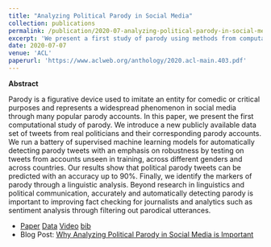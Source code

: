 ```yaml
---
title: "Analyzing Political Parody in Social Media"
collection: publications
permalink: /publication/2020-07-analyzing-political-parody-in-social-media
excerpt: 'We present a first study of parody using methods from computational linguistics and machine learning. We introduce a freely available large-scale data set containing a total of 131,666 English tweets from 184 real and corresponding parody accounts, and evaluate a range of neural models achieving high predictive accuracy.'
date: 2020-07-07
venue: 'ACL'
paperurl: 'https://www.aclweb.org/anthology/2020.acl-main.403.pdf'
---
```


**Abstract**

Parody is a figurative device used to imitate an entity for comedic or critical purposes and represents a widespread phenomenon in social media through many popular parody accounts. In this paper, we present the first computational study of parody. We introduce a new publicly available data set of tweets from real politicians and their corresponding parody accounts. We run a battery of supervised machine learning models for automatically detecting parody tweets with an emphasis on robustness by testing on tweets from accounts unseen in training, across different genders and across countries. Our results show that political parody tweets can be predicted with an accuracy up to 90%. Finally, we identify the markers of parody through a linguistic analysis. Beyond research in linguistics and political communication, accurately and automatically detecting parody is important to improving fact checking for journalists and analytics such as sentiment analysis through filtering out parodical utterances.


- [Paper](https://www.aclweb.org/anthology/2020.acl-main.403.pdf)  [Data](https://archive.org/details/parody_data_acl20)  [Video](https://slideslive.com/38929044/analyzing-political-parody-in-social-media)  [bib](https://aclanthology.org/2020.acl-main.403.bib)
- Blog Post: [Why Analyzing Political Parody in Social Media is Important](https://medium.com/@danaesavi/why-analyzing-political-parody-in-social-media-is-important-c44f687403ed)


